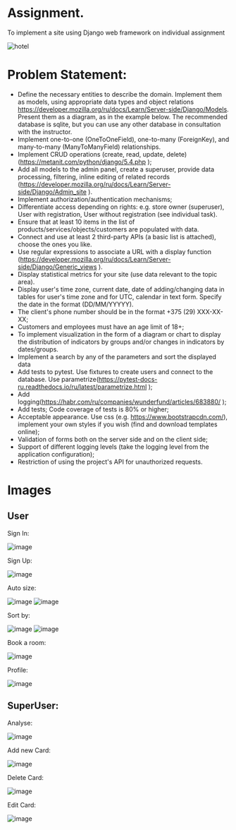 # Assignment. 
To implement a site using Django web framework on individual assignment

![hotel](https://github.com/kolyaklimk/Python-Tasks/assets/93304825/f20974f0-5744-4f59-a683-0d3723146e68)

# Problem Statement:
- Define the necessary entities to describe the domain. Implement them as models, using appropriate data types and object relations https://developer.mozilla.org/ru/docs/Learn/Server-side/Django/Models. Present them as a diagram, as in the example below. The recommended database is sqlite, but you can use any other database in consultation with the instructor.
- Implement one-to-one (OneToOneField), one-to-many (ForeignKey), and many-to-many (ManyToManyField) relationships.
- Implement CRUD operations (create, read, update, delete) (https://metanit.com/python/django/5.4.php );
- Add all models to the admin panel, create a superuser, provide data processing, filtering, inline editing of related records (https://developer.mozilla.org/ru/docs/Learn/Server-side/Django/Admin_site ). 
- Implement authorization/authentication mechanisms;
- Differentiate access depending on rights: e.g. store owner (superuser), User with registration, User without registration (see individual task).
- Ensure that at least 10 items in the list of products/services/objects/customers are populated with data.
- Connect and use at least 2 third-party APIs (a basic list is attached), choose the ones you like.
- Use regular expressions to associate a URL with a display function (https://developer.mozilla.org/ru/docs/Learn/Server-side/Django/Generic_views ).
- Display statistical metrics for your site (use data relevant to the topic area). 
- Display user's time zone, current date, date of adding/changing data in tables for user's time zone and for UTC, calendar in text form. Specify the date in the format (DD/MM/YYYYY).
- The client's phone number should be in the format +375 (29) XXX-XX-XX;
- Customers and employees must have an age limit of 18+;
- To implement visualization in the form of a diagram or chart to display the distribution of indicators by groups and/or changes in indicators by dates/groups.
- Implement a search by any of the parameters and sort the displayed data
- Add tests to pytest. Use fixtures to create users and connect to the database. Use parametrize(https://pytest-docs-ru.readthedocs.io/ru/latest/parametrize.html );
- Add logging(https://habr.com/ru/companies/wunderfund/articles/683880/ );
- Add tests; Code coverage of tests is 80% or higher;
- Acceptable appearance. Use css (e.g. https://www.bootstrapcdn.com/), implement your own styles if you wish (find and download templates online);
- Validation of forms both on the server side and on the client side;
- Support of different logging levels (take the logging level from the application configuration);
- Restriction of using the project's API for unauthorized requests.

# Images
## User
Sign In:

![image](https://github.com/kolyaklimk/Python-Tasks/assets/93304825/491eb89e-2a66-462e-8dc4-7cb40e1734d1)

Sign Up:

![image](https://github.com/kolyaklimk/Python-Tasks/assets/93304825/5f4bd7f3-e75b-4a0f-8a9f-73b6a29e65b7)

Auto size:

![image](https://github.com/kolyaklimk/Python-Tasks/assets/93304825/35ac3b0f-1da8-4e0b-b960-7644863307bc)
![image](https://github.com/kolyaklimk/Python-Tasks/assets/93304825/7a6a7987-8d7c-4245-be13-8944245ef7ab)

Sort by:

![image](https://github.com/kolyaklimk/Python-Tasks/assets/93304825/3faeb51f-72e6-40ea-b500-b7ebc41ddcb7)
![image](https://github.com/kolyaklimk/Python-Tasks/assets/93304825/31f8e177-db03-4696-88c8-3316f78d0013)

Book a room:

![image](https://github.com/kolyaklimk/Python-Tasks/assets/93304825/30602e6f-28fd-4a81-bbac-1ce30eb16c98)

Profile:

![image](https://github.com/kolyaklimk/Python-Tasks/assets/93304825/e01f1fbf-e954-4251-a439-25006d30c40d)

## SuperUser:
Analyse:

![image](https://github.com/kolyaklimk/Python-Tasks/assets/93304825/8fb99741-4162-4510-a047-f849f6795d70)

Add new Card:

![image](https://github.com/kolyaklimk/Python-Tasks/assets/93304825/6a21564c-664c-4463-b8e5-9dd4e41ad681)

Delete Card:

![image](https://github.com/kolyaklimk/Python-Tasks/assets/93304825/f5d5c692-152f-4c00-a628-18bd15d12736)

Edit Card:

![image](https://github.com/kolyaklimk/Python-Tasks/assets/93304825/07d976ee-36c3-4314-85bb-efa7fd712486)

